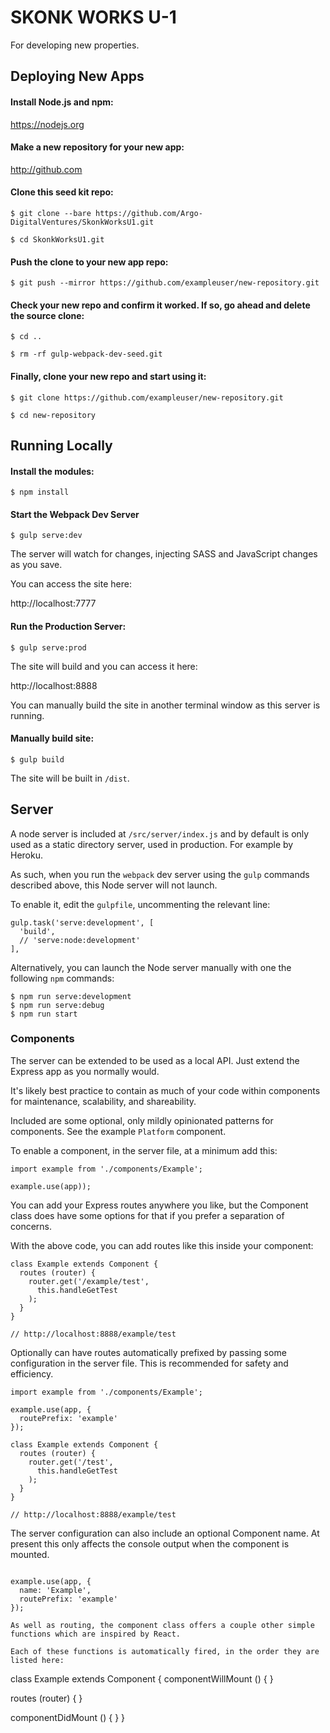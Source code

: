 # SKONK WORKS U-1

For developing new properties.

## Deploying New Apps

#### Install Node.js and npm:

https://nodejs.org

#### Make a new repository for your new app:

http://github.com

#### Clone this seed kit repo:

```
$ git clone --bare https://github.com/Argo-DigitalVentures/SkonkWorksU1.git

$ cd SkonkWorksU1.git
```

#### Push the clone to your new app repo:

```
$ git push --mirror https://github.com/exampleuser/new-repository.git
```

#### Check your new repo and confirm it worked. If so, go ahead and delete the source clone:

```
$ cd ..

$ rm -rf gulp-webpack-dev-seed.git
```

#### Finally, clone your new repo and start using it:

```
$ git clone https://github.com/exampleuser/new-repository.git

$ cd new-repository
```

## Running Locally

#### Install the modules:

```
$ npm install
```

#### Start the Webpack Dev Server

```
$ gulp serve:dev
```

The server will watch for changes, injecting SASS  and JavaScript changes as you save.

You can access the site here:

http://localhost:7777

#### Run the Production Server:

```
$ gulp serve:prod
```

The site will build and you can access it here:

http://localhost:8888

You can manually build the site in another terminal window as this server is running.

#### Manually build site:

```
$ gulp build
```

The site will be built in `/dist`.

## Server

A node server is included at `/src/server/index.js` and by default is only used as a static directory server, used in production. For example by Heroku.

As such, when you run the `webpack` dev server using the `gulp` commands described above, this Node server will not launch.

To enable it, edit the `gulpfile`, uncommenting the relevant line:

```
gulp.task('serve:development', [
  'build',
  // 'serve:node:development'
],
```

Alternatively, you can launch the Node server manually with one the following `npm` commands:

```
$ npm run serve:development
$ npm run serve:debug
$ npm run start
````

### Components

The server can be extended to be used as a local API. Just extend the Express app as you normally would.

It's likely best practice to contain as much of your code within components for maintenance, scalability, and shareability.

Included are some optional, only mildly opinionated patterns for components. See the example `Platform` component.

To enable a component, in the server file, at a minimum add this:

```
import example from './components/Example';

example.use(app));

```

You can add your Express routes anywhere you like, but the Component class does have some options for that if you prefer a separation of concerns.

With the above code, you can add routes like this inside your component:

```
class Example extends Component {
  routes (router) {
    router.get('/example/test',
      this.handleGetTest
    );
  }
}

// http://localhost:8888/example/test
```
Optionally can have routes automatically prefixed by passing some configuration in the server file. This is recommended for safety and efficiency.

```
import example from './components/Example';

example.use(app, {
  routePrefix: 'example'
});
```
```
class Example extends Component {
  routes (router) {
    router.get('/test',
      this.handleGetTest
    );
  }
}

// http://localhost:8888/example/test
```
The server configuration can also include an optional Component name. At present this only affects the console output when the component is mounted.

```

example.use(app, {
  name: 'Example',
  routePrefix: 'example'
});

As well as routing, the component class offers a couple other simple functions which are inspired by React.

Each of these functions is automatically fired, in the order they are listed here:

```
class Example extends Component {
  componentWillMount () {
  }

  routes (router) {
  }

  componentDidMount () {
  }
}
```

